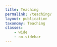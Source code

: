 ```yaml
---
title: Teaching
permalink: /teaching/
layout: publication
taxonomy: Teaching
classes:
    - wide
    - no-sidebar
---
```

